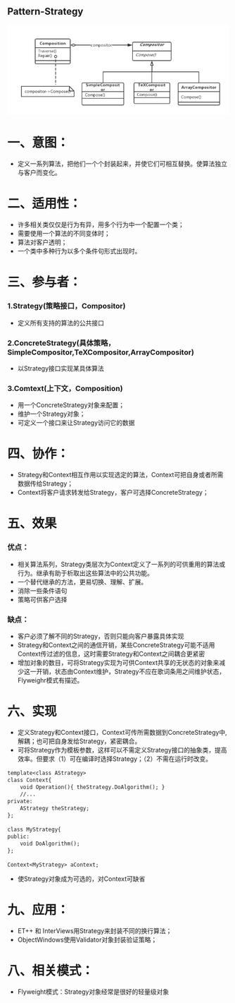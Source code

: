 Pattern-Strategy
--------------
![Image](https://github.com/cheng668/image/blob/master/%E7%AD%96%E7%95%A5%E6%A8%A1%E5%BC%8F.png)

一、意图：
=====================
* 定义一系列算法，把他们一个个封装起来，并使它们可相互替换。使算法独立与客户而变化。

二、适用性：
=====================
* 许多相关类仅仅是行为有异，用多个行为中一个配置一个类；
* 需要使用一个算法的不同变体时；
* 算法对客户透明；
* 一个类中多种行为以多个条件句形式出现时。

三、参与者：
=====================
### 1.Strategy(策略接口，Compositor)
* 定义所有支持的算法的公共接口

### 2.ConcreteStrategy(具体策略，SimpleCompositor,TeXCompositor,ArrayCompositor)
* 以Strategy接口实现某具体算法

### 3.Comtext(上下文，Composition)
* 用一个ConcreteStrategy对象来配置；
* 维护一个Strategy对象；
* 可定义一个接口来让Strategy访问它的数据

四、协作：
=====================
* Strategy和Context相互作用以实现选定的算法，Context可把自身或者所需数据传给Strategy；
* Context将客户请求转发给Strategy，客户可选择ConcreteStrategy；

五、效果
=====================
### 优点：
* 相关算法系列，Strategy类层次为Context定义了一系列的可供重用的算法或行为。继承有助于析取出这些算法中的公共功能。
* 一个替代继承的方法，更易切换、理解、扩展。
* 消除一些条件语句
* 策略可供客户选择

### 缺点：
* 客户必须了解不同的Strategy，否则只能向客户暴露具体实现
* Strategy和Context之间的通信开销，某些ConcreteStrategy可能不适用Context传过滤的信息，这时需要Strategy和Context之间耦合更紧密
* 增加对象的数目，可将Strategy实现为可供Context共享的无状态的对象来减少这一开销，状态由Context维护，Strategy不应在歌词条用之间维护状态，Flyweighr模式有描述。

六、实现
=====================
* 定义Strategy和Context接口，Context可传所需数据到ConcreteStrategy中,解耦；也可把自身发给Strategy，紧密耦合。
* 可将Strategy作为模板参数，这样可以不需定义Strategy接口的抽象类，提高效率。但要求（1）可在编译时选择Strategy；（2）不需在运行时改变。
````
template<class AStrategy>
class Context{
	void Operation(){ theStrategy.DoAlgorithm(); }
	//...
private:
	AStrategy theStrategy;
};

class MyStrategy{
public:
	void DoAlgorithm();
};

Context<MyStrategy> aContext;
````
* 使Strategy对象成为可选的，对Context可缺省

九、应用：
=====================
* ET++ 和 InterViews用Strategy来封装不同的换行算法；
* ObjectWindows使用Validator对象封装验证策略；

八、相关模式：
=====================
* Flyweight模式：Strategy对象经常是很好的轻量级对象
